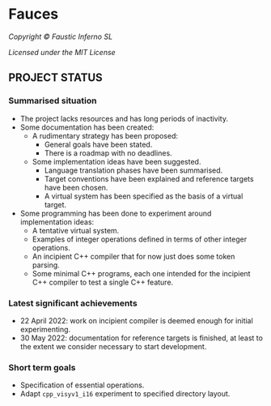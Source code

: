 # Fauces

*Copyright © Faustic Inferno SL*

*Licensed under the MIT License*

## PROJECT STATUS

### Summarised situation

* The project lacks resources and has long periods of inactivity.
* Some documentation has been created:
    * A rudimentary strategy has been proposed:
        * General goals have been stated.
        * There is a roadmap with no deadlines.
    * Some implementation ideas have been suggested.
        * Language translation phases have been summarised.
        * Target conventions have been explained and reference targets have been chosen.
        * A virtual system has been specified as the basis of a virtual target.
* Some programming has been done to experiment around implementation ideas:
    * A tentative virtual system.
    * Examples of integer operations defined in terms of other integer operations.
    * An incipient C++ compiler that for now just does some token parsing.
    * Some minimal C++ programs, each one intended for the incipient C++ compiler to test a single C++ feature.

### Latest significant achievements

* 22 April 2022: work on incipient compiler is deemed enough for initial experimenting.
* 30 May 2022: documentation for reference targets is finished, at least to the extent we consider necessary to start development.
 
### Short term goals

* Specification of essential operations.
* Adapt `cpp_visyv1_i16` experiment to specified directory layout.
